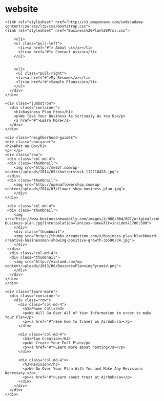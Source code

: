 # website

<!DOCTYPE html>
<html>

  <head>
    <link href="http://s3.amazonaws.com/codecademy-content/courses/ltp/css/shift.css" rel="stylesheet">
    
    <link rel="stylesheet" href="http://s3.amazonaws.com/codecademy-content/courses/ltp/css/bootstrap.css">
    <link rel="stylesheet" href="Business%20Plan%20Pros.css">
    
  </head>

  <body>
    <div class="nav">
      <div class="container">
        
        <ul1>
        <ul class="pull-left">
          <li><a href="#"> About us</a></li>
          <li><a href="#"> Contact us</a></li>
        </ul>
         
        
        <ul2>
         <ul class="pull-right">
         <li><a href="#">My Resume</a></li>
         <li><a href="#">Sample Plans</a></li>
        </ul>
      </div>
    </div>

    <div class="jumbotron">
      <div class="container">
        <h1>Business Plan Pros</h1>
        <p>We Take Your Business As Seriously As You Do</p>
        <a href="#">Learn More</a>
      </div>
    </div> 

    <div class="neighborhood-guides">
    <div class="container">
    <h2>What We Do</h2>
    <p> </p>
    <div class="row">
     <div class="col-md-4">
     <div class="thumbnail">
        <img src="http://mwsbf.com/wp-content/uploads/2014/05/shutterstock_112218428.jpg">
     </div>
     <div class="thumbnail">
        <img src="http://openaflowershop.com/wp-content/uploads/2014/03/flower-shop-business-plan.jpg">
        </div>
    </div>
    
     <div class="col-md-4">
     <div class="thumbnail">
        <img src="http://www.businessnewsdaily.com/images/i/000/004/607/original/complex-business-plan.jpg?interpolation=lanczos-none&fit=inside%7C700:500">
        </div>
        <div class="thumbnail">
        <img src="http://thumbs.dreamstime.com/x/business-plan-blackboard-creative-businessman-showing-positive-growth-36590734.jpg">
        </div>
     </div>
      <div class="col-md-4">
      <div class="thumbnail">
        <img src="http://violand.com/wp-content/uploads/2013/06/BusinessPlanningPyramid.png">
        </div>
      </div>
    </div>
    </div>
   </div>
    
    <div class="learn-more">
	  <div class="container">
		<div class="row">
	      <div class="col-md-4">
			<h3>Phone Call</h3>
			<p>We Will Go Over All of Your Information in order to make Your Plan</p>
			<p><a href="#">See how to travel on Airbnb</a></p>
	      </div>
		  
		  <div class="col-md-4">
			<h3>Plan Creation</h3>
			<p>We Create Your Full Plan</p>
			<p><a href="#">Learn more about hosting</a></p>
		  </div>
		  
		  <div class="col-md-4">>
			<h3>Revision</h3>
			<p>We Go Over Your Plan With You and Make Any Revisions Necessary.</p>
			<p><a href="#">Learn about trust at Airbnb</a></p>
		  </div>
	    </div>
	  </div>
	</div>
  </body>
</html>
















































